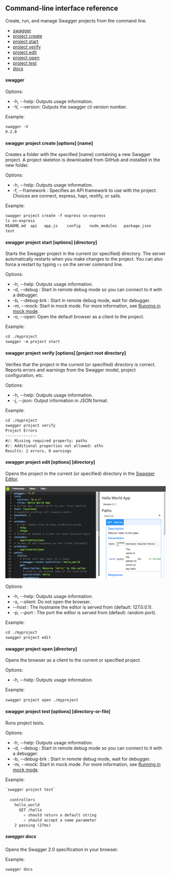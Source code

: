 

 
## Command-line interface reference

Create, run, and manage Swagger projects from the command line.

* [swagger](#swagger)
* [project create](#create)
* [project start](#start)
* [project verify](#verify)
* [project edit](#edit)
* [project open](#open)
* [project test](#test)
* [docs](#docs)

#### <a name="swagger"></a>swagger

Options:

* -h, --help: Outputs usage information.
* -V, --version: Outputs the swagger cli version number.

Example:

    swagger -V
    0.2.0


#### <a name="create"></a>swagger project create [options] [name]

Creates a folder with the specified [name] containing a new Swagger project. A project skeleton is downloaded from GitHub and installed in the new folder. 

Options:

* -h, --help: Outputs usage information.
* -f, --framework <framework>: Specifies an API framework to use with the project. Choices are connect, express, hapi, restify, or sails. 

Example:

    swagger project create -f express sn-express
    ls sn-express
    README.md  api   app.js    config    node_modules   package.json   test


#### <a name="start"></a>swagger project start [options] [directory]

Starts the Swagger project in the current (or specified) directory. The server automatically restarts when you make changes to the project. You can also force a restart by typing `rs` on the server command line.

Options:

* -h, --help: Outputs usage information.
* -d, --debug <port>: Start in remote debug mode so you can connect to it with a debugger.
* -b, --debug-brk <port>: Start in remote debug mode, wait for debugger. 
* -m, --mock: Start in mock mode. For more information, see [Running in mock mode](./mock-mode.md). 
* -o, --open: Open the default browser as a client to the project. 

Example:

    cd ./myproject
    swagger -m project start


#### <a name="verify"></a>swagger project verify [options] [project root directory]

Verifies that the project in the current (or specified) directory is correct. Reports errors and warnings from the Swagger model, project configuration, etc. 

Options:

* -h, --help: Outputs usage information.
* -j, --json: Output information in JSON format.

Example:

    cd ./myproject
    swagger project verify
    Project Errors
    --------------
    #/: Missing required property: paths
    #/: Additional properties not allowed: aths
    Results: 2 errors, 0 warnings



#### <a name="edit"></a>swagger project edit [options] [directory]

Opens the project in the current (or specified) directory in the [Swagger Editor](https://github.com/swagger-api/swagger-editor). 

![alt text](./images/swagger-editor.png)

Options:

* -h, --help: Outputs usage information.
* -s, --silent: Do not open the browser. 
* --host <host>: The hostname the editor is served from (default: 127.0.0.1).
* -p, --port <port>: The port the editor is served from (default: random port).

Example:

    cd ./myproject
    swagger project edit


#### <a name="open"></a>swagger project open [directory]

Opens the browser as a client to the current or specified project. 

Options:

* -h, --help: Outputs usage information.

Example:

`swagger project open ./myproject`



#### <a name="test"></a>swagger project test [options] [directory-or-file]

Runs project tests. 

Options:

* -h, --help: Outputs usage information.
* -d, --debug <port>: Start in remote debug mode so you can connect to it with a debugger.
* -b, --debug-brk <port>: Start in remote debug mode, wait for debugger. 
* -m, --mock: Start in mock mode. For more information, see [Running in mock mode](./mock-mode.md). 

Example:

    `swagger project test`
    
      controllers
        hello_world
          GET /hello
            ✓ should return a default string
            ✓ should accept a name parameter
        2 passing (27ms)


##### <a name="docs"></a>swagger docs

Opens the Swagger 2.0 specification in your browser. 

Example:

    swagger docs




